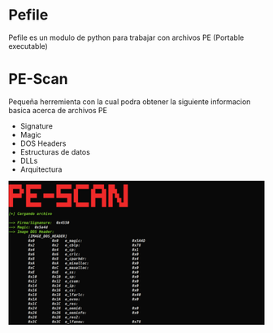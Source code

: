# Pefile
Pefile es un modulo de python para trabajar con archivos PE (Portable executable)

# PE-Scan
Pequeña herremienta con la cual podra obtener la siguiente informacion basica acerca de archivos PE
- Signature
- Magic
- DOS Headers
- Estructuras de datos
- DLLs
- Arquitectura

![No se pudo cargar la imagen](https://github.com/ic4rta/PE-Scan/blob/main/PE-Scan.png)
